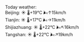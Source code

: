 Today weather:  
Beijing: ☀️   🌡️+19°C 🌬️↑15km/h  
Tianjin: ☀️   🌡️+17°C 🌬️→11km/h  
Shijiazhuang: ☀️   🌡️+22°C 🌬️↖16km/h  
Tangshan: ☀️   🌡️+22°C 🌬️↗19km/h  
